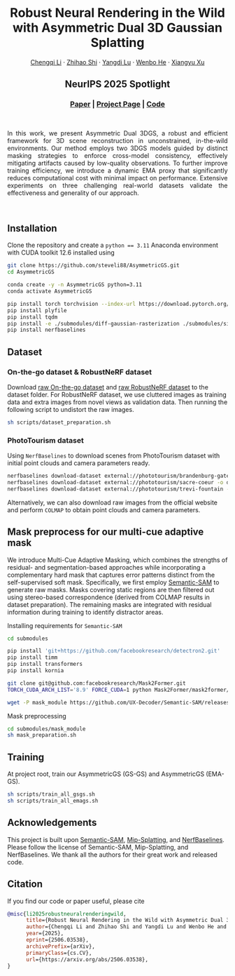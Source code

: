 <p align="center">
  <h1 align="center">Robust Neural Rendering in the Wild <br> with Asymmetric Dual 3D Gaussian Splatting</h1>
  <p align="center">
    <a href="">Chengqi Li</a>
    ·
    <a href="">Zhihao Shi</a>
    ·
    <a href="">Yangdi Lu</a>
    ·
    <a href="">Wenbo He</a>
    ·
    <a href="">Xiangyu Xu</a>

  </p>
  <h2 align="center">NeurIPS 2025 Spotlight</h2>
  <h3 align="center">
   <a href="https://arxiv.org/abs/2506.03538">Paper</a> | 
   <a href="">Project Page</a> | 
   <a href="https://github.com/steveli88/AsymmetricGS">Code</a> 
  </h3>
  <div align="center"></div>
</p>
<br/>

<p align="center">
</p>
<p align="justify">
In this work, we present Asymmetric Dual 3DGS, 
a robust and efficient framework for 3D scene reconstruction in unconstrained, 
in-the-wild environments. 
Our method employs two 3DGS models guided by distinct masking strategies to enforce cross-model consistency, 
effectively mitigating artifacts caused by low-quality observations. 
To further improve training efficiency, 
we introduce a dynamic EMA proxy that significantly reduces computational cost with minimal impact on performance. 
Extensive experiments on three challenging real-world datasets validate the effectiveness and generality of our approach. 
</p>
<br/>

## Installation
Clone the repository and create a `python == 3.11` Anaconda environment with CUDA toolkit 12.6 installed using
```bash
git clone https://github.com/steveli88/AsymmetricGS.git
cd AsymmetricGS

conda create -y -n AsymmetricGS python=3.11
conda activate AsymmetricGS

pip install torch torchvision --index-url https://download.pytorch.org/whl/cu126
pip install plyfile
pip install tqdm
pip install -e ./submodules/diff-gaussian-rasterization ./submodules/simple-knn
pip install nerfbaselines
```

## Dataset

### On-the-go dataset & RobustNeRF dataset
Download [raw On-the-go dataset](https://rwn17.github.io/nerf-on-the-go/) and [raw RobustNeRF dataset](https://robustnerf.github.io/) to the dataset folder. 
For RobustNeRF dataset, we use cluttered images as training data and extra images from novel views as validation data. Then running the following script to undistort the raw images.
```bash
sh scripts/dataset_preparation.sh
```

### PhotoTourism dataset
Using `NerfBaselines` to download scenes from PhotoTourism dataset with initial point clouds and camera parameters ready.
```bash
nerfbaselines download-dataset external://phototourism/brandenburg-gate -o dataset/phototourism/brandenburg-gate
nerfbaselines download-dataset external://phototourism/sacre-coeur -o dataset/phototourism/sacre-coeur
nerfbaselines download-dataset external://phototourism/trevi-fountain -o dataset/phototourism/trevi-fountain
```
Alternatively, we can also download raw images from the official website and perform `COLMAP` to obtain point clouds and camera parameters.

## Mask preprocess for our multi-cue adaptive mask
We introduce Multi-Cue Adaptive Masking, 
which combines the strengths of residual- and segmentation-based approaches 
while incorporating a complementary hard mask 
that captures error patterns distinct from the self-supervised soft mask. 
Specifically, we first employ [Semantic-SAM](https://github.com/UX-Decoder/Semantic-SAM) to generate raw masks. 
Masks covering static regions are then filtered out using stereo-based correspondence 
(derived from COLMAP results in dataset preparation). 
The remaining masks are integrated with residual information during training to identify distractor areas.

Installing requirements for `Semantic-SAM`
```bash
cd submodules

pip install 'git+https://github.com/facebookresearch/detectron2.git'
pip install timm
pip install transformers
pip install kornia

git clone git@github.com:facebookresearch/Mask2Former.git
TORCH_CUDA_ARCH_LIST='8.9' FORCE_CUDA=1 python Mask2Former/mask2former/modeling/pixel_decoder/ops/setup.py build install

wget -P mask_module https://github.com/UX-Decoder/Semantic-SAM/releases/download/checkpoint/swinl_only_sam_many2many.pth
```

Mask preprocessing
```bash
cd submodules/mask_module
sh mask_preparation.sh
```

## Training
At project root, train our AsymmetricGS (GS-GS) and AsymmetricGS (EMA-GS).
```bash
sh scripts/train_all_gsgs.sh
sh scripts/train_all_emags.sh
```

## Acknowledgements
This project is built upon 
[Semantic-SAM](https://github.com/UX-Decoder/Semantic-SAM), 
[Mip-Splatting](https://niujinshuchong.github.io/mip-splatting/), 
and [NerfBaselines](https://nerfbaselines.github.io/).
Please follow the license of Semantic-SAM, Mip-Splatting, and NerfBaselines. We thank all the authors for their great work and released code.

## Citation
If you find our code or paper useful, please cite
```bibtex
@misc{li2025robustneuralrenderingwild,
      title={Robust Neural Rendering in the Wild with Asymmetric Dual 3D Gaussian Splatting}, 
      author={Chengqi Li and Zhihao Shi and Yangdi Lu and Wenbo He and Xiangyu Xu},
      year={2025},
      eprint={2506.03538},
      archivePrefix={arXiv},
      primaryClass={cs.CV},
      url={https://arxiv.org/abs/2506.03538}, 
}
```
